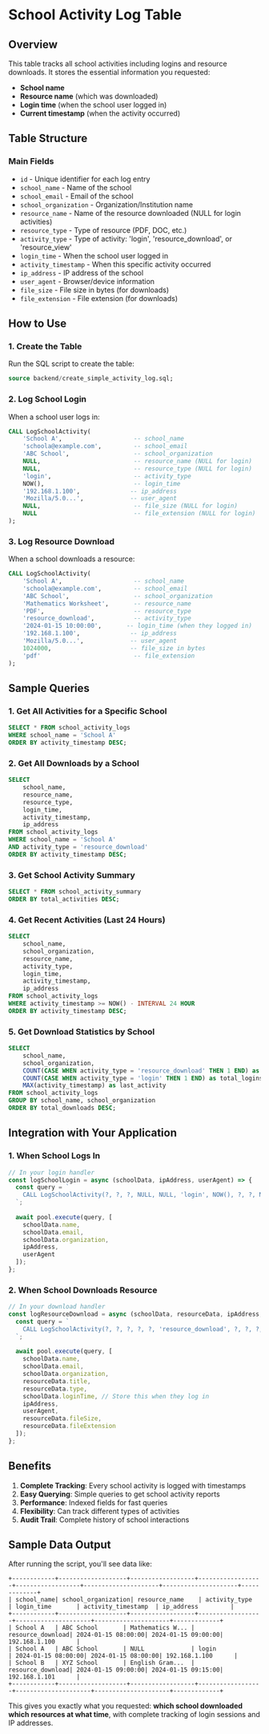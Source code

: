 # School Activity Log Table

## Overview
This table tracks all school activities including logins and resource downloads. It stores the essential information you requested:
- **School name**
- **Resource name** (which was downloaded)
- **Login time** (when the school user logged in)
- **Current timestamp** (when the activity occurred)

## Table Structure

### Main Fields
- `id` - Unique identifier for each log entry
- `school_name` - Name of the school
- `school_email` - Email of the school
- `school_organization` - Organization/Institution name
- `resource_name` - Name of the resource downloaded (NULL for login activities)
- `resource_type` - Type of resource (PDF, DOC, etc.)
- `activity_type` - Type of activity: 'login', 'resource_download', or 'resource_view'
- `login_time` - When the school user logged in
- `activity_timestamp` - When this specific activity occurred
- `ip_address` - IP address of the school
- `user_agent` - Browser/device information
- `file_size` - File size in bytes (for downloads)
- `file_extension` - File extension (for downloads)

## How to Use

### 1. Create the Table
Run the SQL script to create the table:
```sql
source backend/create_simple_activity_log.sql;
```

### 2. Log School Login
When a school user logs in:
```sql
CALL LogSchoolActivity(
    'School A',                    -- school_name
    'schoola@example.com',         -- school_email
    'ABC School',                  -- school_organization
    NULL,                          -- resource_name (NULL for login)
    NULL,                          -- resource_type (NULL for login)
    'login',                       -- activity_type
    NOW(),                         -- login_time
    '192.168.1.100',              -- ip_address
    'Mozilla/5.0...',             -- user_agent
    NULL,                          -- file_size (NULL for login)
    NULL                           -- file_extension (NULL for login)
);
```

### 3. Log Resource Download
When a school downloads a resource:
```sql
CALL LogSchoolActivity(
    'School A',                    -- school_name
    'schoola@example.com',         -- school_email
    'ABC School',                  -- school_organization
    'Mathematics Worksheet',       -- resource_name
    'PDF',                         -- resource_type
    'resource_download',           -- activity_type
    '2024-01-15 10:00:00',       -- login_time (when they logged in)
    '192.168.1.100',              -- ip_address
    'Mozilla/5.0...',             -- user_agent
    1024000,                      -- file_size in bytes
    'pdf'                          -- file_extension
);
```

## Sample Queries

### 1. Get All Activities for a Specific School
```sql
SELECT * FROM school_activity_logs 
WHERE school_name = 'School A' 
ORDER BY activity_timestamp DESC;
```

### 2. Get All Downloads by a School
```sql
SELECT 
    school_name,
    resource_name,
    resource_type,
    login_time,
    activity_timestamp,
    ip_address
FROM school_activity_logs 
WHERE school_name = 'School A' 
AND activity_type = 'resource_download'
ORDER BY activity_timestamp DESC;
```

### 3. Get School Activity Summary
```sql
SELECT * FROM school_activity_summary 
ORDER BY total_activities DESC;
```

### 4. Get Recent Activities (Last 24 Hours)
```sql
SELECT 
    school_name,
    school_organization,
    resource_name,
    activity_type,
    login_time,
    activity_timestamp,
    ip_address
FROM school_activity_logs 
WHERE activity_timestamp >= NOW() - INTERVAL 24 HOUR
ORDER BY activity_timestamp DESC;
```

### 5. Get Download Statistics by School
```sql
SELECT 
    school_name,
    school_organization,
    COUNT(CASE WHEN activity_type = 'resource_download' THEN 1 END) as total_downloads,
    COUNT(CASE WHEN activity_type = 'login' THEN 1 END) as total_logins,
    MAX(activity_timestamp) as last_activity
FROM school_activity_logs 
GROUP BY school_name, school_organization
ORDER BY total_downloads DESC;
```

## Integration with Your Application

### 1. When School Logs In
```javascript
// In your login handler
const logSchoolLogin = async (schoolData, ipAddress, userAgent) => {
  const query = `
    CALL LogSchoolActivity(?, ?, ?, NULL, NULL, 'login', NOW(), ?, ?, NULL, NULL)
  `;
  
  await pool.execute(query, [
    schoolData.name,
    schoolData.email,
    schoolData.organization,
    ipAddress,
    userAgent
  ]);
};
```

### 2. When School Downloads Resource
```javascript
// In your download handler
const logResourceDownload = async (schoolData, resourceData, ipAddress, userAgent) => {
  const query = `
    CALL LogSchoolActivity(?, ?, ?, ?, ?, 'resource_download', ?, ?, ?, ?, ?)
  `;
  
  await pool.execute(query, [
    schoolData.name,
    schoolData.email,
    schoolData.organization,
    resourceData.title,
    resourceData.type,
    schoolData.loginTime, // Store this when they log in
    ipAddress,
    userAgent,
    resourceData.fileSize,
    resourceData.fileExtension
  ]);
};
```

## Benefits

1. **Complete Tracking**: Every school activity is logged with timestamps
2. **Easy Querying**: Simple queries to get school activity reports
3. **Performance**: Indexed fields for fast queries
4. **Flexibility**: Can track different types of activities
5. **Audit Trail**: Complete history of school interactions

## Sample Data Output

After running the script, you'll see data like:
```
+------------+-------------------+------------------+------------------+------------------+---------------------+---------------------+-------------+
| school_name| school_organization| resource_name    | activity_type    | login_time       | activity_timestamp  | ip_address         |
+------------+-------------------+------------------+------------------+---------------------+---------------------+-------------+
| School A   | ABC School       | Mathematics W... | resource_download| 2024-01-15 08:00:00| 2024-01-15 09:00:00| 192.168.1.100      |
| School A   | ABC School       | NULL             | login            | 2024-01-15 08:00:00| 2024-01-15 08:00:00| 192.168.1.100      |
| School B   | XYZ School       | English Gram...  | resource_download| 2024-01-15 09:00:00| 2024-01-15 09:15:00| 192.168.1.101      |
+------------+-------------------+------------------+------------------+---------------------+---------------------+-------------+
```

This gives you exactly what you requested: **which school downloaded which resources at what time**, with complete tracking of login sessions and IP addresses.
